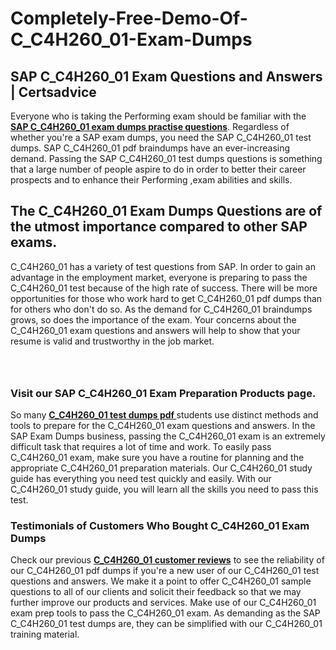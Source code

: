 # Completely-Free-Demo-Of-C_C4H260_01-Exam-Dumps
<h2><strong>SAP C_C4H260_01 Exam Questions and Answers | Certsadvice</strong></h2> <p>Everyone who is taking the Performing exam should be familiar with the <a href="http://www.certsadvice.com/sap/c_c4h260_01-practice-questions"><strong>SAP C_C4H260_01 exam dumps practise questions</strong></a>. Regardless of whether you&#39;re a SAP exam dumps, you need the SAP C_C4H260_01 test dumps. SAP C_C4H260_01 pdf braindumps have an ever-increasing demand. Passing the SAP C_C4H260_01 test dumps questions is something that a large number of people aspire to do in order to better their career prospects and to enhance their Performing ,exam abilities and skills.</p> <h2><strong>The C_C4H260_01 Exam Dumps Questions are of the utmost importance compared to other SAP exams.</strong></h2> <p>C_C4H260_01 has a variety of test questions from SAP. In order to gain an advantage in the employment market, everyone is preparing to pass the C_C4H260_01 test because of the high rate of success. There will be more opportunities for those who work hard to get C_C4H260_01 pdf dumps than for others who don&#39;t do so. As the demand for C_C4H260_01 braindumps grows, so does the importance of the exam. Your concerns about the C_C4H260_01 exam questions and answers will help to show that your resume is valid and trustworthy in the job market.</p> <p><a href="http://www.certsadvice.com/sap/c_c4h260_01-practice-questions" style="display: block; padding: 1em 0; text-align: center; "><img alt="" src="https://1.bp.blogspot.com/-RUOr8Wn-CRk/YUYAxC8kcHI/AAAAAAAAAnw/F7BbdI3tw8QDj5z8iX0vQAioQzKiUxduwCLcBGAsYHQ/s0/unnamed.jpg" /></a></p> <h3><strong>Visit our SAP C_C4H260_01 Exam Preparation Products page.</strong></h3> <p>So many <a href="http://www.certsadvice.com/sap/c_c4h260_01-practice-questions"><strong>C_C4H260_01 test dumps pdf </strong></a>students use distinct methods and tools to prepare for the C_C4H260_01 exam questions and answers. In the SAP Exam Dumps business, passing the C_C4H260_01 exam is an extremely difficult task that requires a lot of time and work. To easily pass C_C4H260_01 exam, make sure you have a routine for planning and the appropriate C_C4H260_01 preparation materials. Our C_C4H260_01 study guide has everything you need test quickly and easily. With our C_C4H260_01 study guide, you will learn all the skills you need to pass this test.</p> <h3><strong>Testimonials of Customers Who Bought C_C4H260_01 Exam Dumps</strong></h3> <p>Check our previous <a href="http://www.certsadvice.com/sap/c_c4h260_01-practice-questions"><strong>C_C4H260_01 customer reviews</strong></a> to see the reliability of our C_C4H260_01 pdf dumps if you&#39;re a new user of our C_C4H260_01 test questions and answers. We make it a point to offer C_C4H260_01 sample questions to all of our clients and solicit their feedback so that we may further improve our products and services. Make use of our C_C4H260_01 exam prep tools to pass the C_C4H260_01 exam. As demanding as the SAP C_C4H260_01 test dumps are, they can be simplified with our C_C4H260_01 training material.</p>
